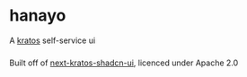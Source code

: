 # hanayo
A [kratos](https://github.com/ory/kratos) self-service ui

###
Built off of [next-kratos-shadcn-ui](https://github.com/iverly/next-kratos-shadcn-ui), licenced under Apache 2.0
